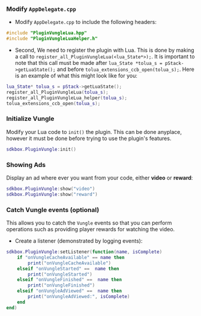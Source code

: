 ### Modify `AppDelegate.cpp`
* Modify `AppDelegate.cpp` to include the following headers:
```cpp
#include "PluginVungleLua.hpp"
#include "PluginVungleLuaHelper.h"
```

* Second, We need to register the plugin with Lua. This is done by making a call to `register_all_PluginVungleLua(<lua_State*>);`. It is important to note that this call must be made after `lua_State *tolua_s = pStack->getLuaState();` and before `tolua_extensions_ccb_open(tolua_s);`. Here is an example of what this might look like for you:
```lua
lua_State* tolua_s = pStack->getLuaState();
register_all_PluginVungleLua(tolua_s);
register_all_PluginVungleLua_helper(tolua_s);
tolua_extensions_ccb_open(tolua_s);
```

### Initialize Vungle
Modify your Lua code to `init()` the plugin. This can be done anyplace, however it must be done before trying to use the plugin's features.
```lua
sdkbox.PluginVungle:init()
```

### Showing Ads
Display an ad where ever you want from your code, either __video__ or __reward__:
```lua
sdkbox.PluginVungle:show("video")
sdkbox.PluginVungle:show("reward")
```

### Catch Vungle events (optional)
This allows you to catch the `Vungle` events so that you can perform operations such as providing player rewards for watching the video.

* Create a listener (demonstrated by logging events):
```lua
sdkbox.PluginVungle:setListener(function(name, isComplete)
    if "onVungleCacheAvailable" == name then
        print("onVungleCacheAvailable")
    elseif "onVungleStarted" ==  name then
        print("onVungleStarted")
    elseif "onVungleFinished" ==  name then
        print("onVungleFinished")
    elseif "onVungleAdViewed" ==  name then
        print("onVungleAdViewed:", isComplete)
    end
end)
```
